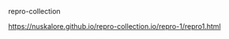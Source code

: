 r e p r o - c o l l e c t i o n

https://nuskalore.github.io/repro-collection.io/repro-1/repro1.html 
 
 
